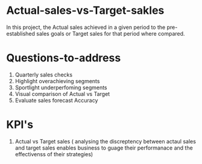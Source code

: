 


# Actual-sales-vs-Target-sakles
In this project, the Actual sales achieved in a given period to the pre-established sales goals or Target sales for that period  where compared.

# Questions-to-address
1. Quarterly sales checks
2. Highlight overachieving segments
3. Sportlight underperfoming segments
4. Visual comparison of Actual vs Target
5. Evaluate sales forecast Accuracy 

# KPI's
1. Actual vs Target sales ( analysing the discreptency between actaul sales and target sales enables business to guage their performanace and the effectivenss of their strategies)
